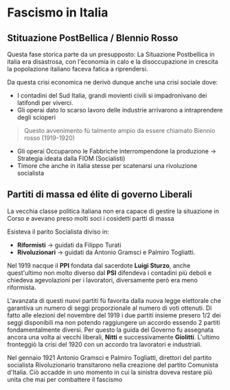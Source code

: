 # Fascismo in Italia

## Stituazione PostBellica / BIennio Rosso

Questa fase storica parte da un presupposto:
La Situazione Postbellica in italia era disastrosa, con l'economia in calo e la disoccupazione in crescita la popolazione italiano faceva fatica a riprendersi.

Da questa crisi economica ne derivò dunque anche una crisi sociale dove:
- I contadini del Sud Italia, grandi movienti civili si impadronivano dei latifondi per viverci.
- Gli operai dato lo scarso lavoro delle industrie arrivarono a intraprendere degli scioperi
> Questo avvenimento fù talmente ampio da essere chiamato Biennio rosso (1919-1920)
- Gli operai Occuparono le Fabbriche interrompendone la produzione -> Strategia ideata dalla FIOM (Socialisti)
- Timore che anche in italia stesse per scatenarsi una rivoluzione socialista

## Partiti di massa ed élite di governo Liberali ##

La vecchia classe politica italiana non era capace di gestire la situazione in Corso e avevano preso molti soci i cosidetti partti di massa

Esisteva il parito Socialista diviso in:
- **Riformisti** -> guidati da Filippo Turati
- **Rivoluzionari** -> guidati da Antonio Gramsci e Palmiro Togliatti.

Nel 1919 nacque il **PPI** fondata dal sacerdote **Luigi Sturzo**, anche quest'ultimo non molto diverso dal **PSI** difendeva i contadini più deboli e chiedeva agevolazioni per i lavoratori, diversamente però era meno riformista.

L'avanzata di questi nuovi partiti fù favorita dalla nuova legge elettorale che garantiva un numero di seggi proporzionale al numero di voti ottenuti.
Di fatto alle elezioni del novembre del 1919 i due partiti insieme presero 1/2 dei seggi disponibili ma non potendo raggiungere un accordo essendo 2 partiti fondamentalmente diversi.
Per questo la guida del Governo fu assegnata ancora una volta ai vecchi liberali, **Nitti** e successivamente **Giolitti**.
L'ultimo fronteggiò la crisi del 1920 con un accordo tra lavoratori e industriali.

Nel gennaio 1921 Antonio Gramsci e Palmiro Togliatti, direttori del partito socialista Rivoluzionario transitarono nella creazione del partito Comunista d'Italia. Ciò accadde in uno momento in cui la sinistra doveva restare più unita che mai per combattere il fascismo
<!--stackedit_data:
eyJoaXN0b3J5IjpbOTY5NDUxNzAsLTE4NjU1NTc4MDksNjcwMj
EwNDYzLC04NTk4OTgwMDQsMTkyMDc2ODg2OSwtMTQ0MTExMjE4
LDg0NDA1NTk4OCwxNjY5Mzk0NDI5XX0=
-->